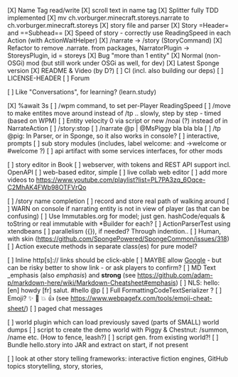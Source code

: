 
[X] Name Tag read/write
[X] scroll text in name tag
[X] Splitter fully TDD implemented
[X] mv ch.vorburger.minecraft.storeys.narrate to ch.vorburger.minecraft.storeys
[X] story file and parser
[X] Story =Header= and ==Subhead==
[X] Speed of story - correctly use ReadingSpeed in each Action (with ActionWaitHelper)
[X] /narrate -> /story (StoryCommand)
[X] Refactor to remove .narrate. from packages, NarratorPlugin -> StoreysPlugin, id = storeys
[X] Bug "more than 1 entity"
[X] Normal (non-OSGi) mod (but still work under OSGi as well, for dev)
[X] Latest Sponge version
[X] README & Video (by D?)
[ ] CI (incl. also building our deps)
[ ] LICENSE-HEADER
[ ] Forum

[ ] Like "Conversations", for learning? (learn.study)

[X] %await 3s
[ ] /wpm command, to set per-Player ReadingSpeed
[ ] /move to make entites move around instead of /tp .. slowly, step by step - timed (based on WPM)
[ ] Entity velocity 0 via script or new /noai (?) instead of in NarrateAction
[ ] /story:stop
[ ] /narrate @p | @MsPiggy bla bla bla
[ ] /tp @pig: In Parser, or in Sponge, so it also works in console?
[ ] interactive, prompts
[ ] sub story modules (includes, label welcome: and ->welcome or #welcome ?)
[ ] api artifact with some services interfaces, for other mods

[ ] story editor in Book
[ ] webserver, with tokens and REST API support incl. OpenAPI
[ ] web-based editor, simple
[ ] live collab web editor
[ ] add more videos to https://www.youtube.com/playlist?list=PL7PA3zq_6Oqce-C2MhAK4FWb98OTFVrQo

[ ] /story name completion
[ ] record and store real path of walking around
[ ] WARN on console if narrating entity is not in view of player (as that can be confusing)
[ ] Use Immutables.org for model; just gen. hashCode/equals & toString or real immutable with *Builder for each?
[ ] ActionParserTest using xtendbeans
[ ] parallelism ({}), if needed?  Through indention..
[ ] Human, with skin (https://github.com/SpongePowered/SpongeCommon/issues/318)
[ ] Action execute methods in separate class(es) for pure model?

[ ] Inline http[s]:// links should be click-able
[ ] MAYBE allow [Google](https://www.google.com) - but can be risky  better to show link - or ask players to confirm?
[ ] MD Text _emphasis (also *emphasis*) and **strong** (see https://github.com/adam-p/markdown-here/wiki/Markdown-Cheatsheet#emphasis)
[ ] NLS: hello: [en] howdy [fr] salut.  #hello @p
[ ] Full FormattingCodeTextSerializer ?
[ ] Emoji? :sparkles: :camel: :boom: :+1: (see https://www.webpagefx.com/tools/emoji-cheat-sheet/)
[ ] paged chat messages

[ ] world plugin which can load previously saved (parts of SMALL) world dumps
[ ] script to create the demo world with Piggy & Chestnut: /summon, /name etc. (How to fence, leash?)
[ ] script gen. from existing world?!
[ ] Bundle hello.story into JAR and extract on start, if not present

[ ] look at other story telling frameworks: interactive fiction engines, GitHub topics storytelling, story, stories,
